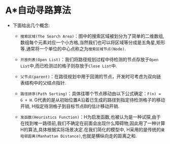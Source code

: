 A*自动寻路算法
=======================================================
- 下面给出几个概念:
  
  - `搜索区域(The Search Area)`：图中的搜索区域被划分为了简单的二维数组,数组每个元素对应一个小方格,当然我们也可以将区域等分成是五角星,矩形等.通常将一个单位的中心点称之为`搜索区域节点(Node)`.
  
  - `开放列表(Open List)`：我们将路径规划过程中待检测的节点存放于`Open List`中,而已检测过的格子则存放于`Close List`中.
  
  - `父节点(parent)`：在路径规划中用于回溯的节点，开发时可考虑为双向链表结构中的父结点指针.
  
  - `路径排序(Path Sorting)`：具体往哪个节点移动由以下公式确定：`F(n) = G + H`. G代表的是从初始位置A沿着已生成的路径到指定待检测格子的移动开销, H指定待测格子到目标节点B的估计移动开销.
  
  - `发函数(Heuristics Function)`：H为启发函数,也被认为是一种试探,由于在找到唯一路径前,我们不确定在前面会出现什么障碍物,因此用了一种计算H的算法,具体根据实际场景决定.在我们简化的模型中, H采用的是传统的`曼哈顿距离(Manhattan Distance)`,也就是横纵向走的距离之和.
